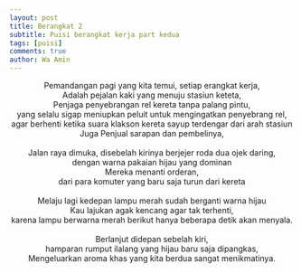 ```yaml
---
layout: post
title: Berangkat 2
subtitle: Puisi berangkat kerja part kedua
tags: [puisi]
comments: true
author: Wa Amin
---
```


<p align="center">
Pemandangan pagi yang kita temui, setiap  erangkat kerja,<br>
Adalah pejalan kaki yang menuju stasiun keteta,<br>
Penjaga penyebrangan rel kereta tanpa palang pintu,<br>
yang selalu sigap meniupkan peluit untuk mengingatkan penyebrang rel,<br>
 agar berhenti ketika suara klakson kereta sayup terdengar dari arah stasiun<br>
Juga Penjual sarapan dan pembelinya,<br>
<br>
Jalan raya dimuka, disebelah kirinya berjejer roda dua ojek daring,<br>
dengan warna pakaian hijau yang dominan<br>
Mereka menanti orderan,<br>
dari para komuter yang baru saja turun dari kereta<br>
<br>
Melaju lagi kedepan lampu merah sudah berganti warna hijau<br>
Kau lajukan agak kencang agar tak terhenti,<br>
karena lampu berwarna merah berikut hanya beberapa detik akan menyala.<br>
<br>
Berlanjut didepan sebelah kiri,<br>
hamparan rumput ilalang yang hijau baru saja dipangkas,<br>
Mengeluarkan aroma khas yang kita berdua sangat menikmatinya.<br>
</p>
